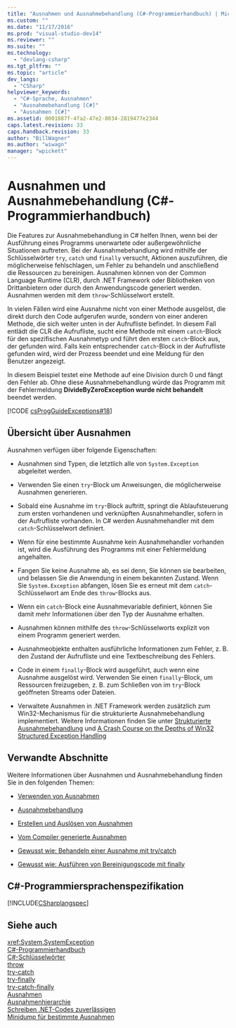 ```yaml
---
title: "Ausnahmen und Ausnahmebehandlung (C#-Programmierhandbuch) | Microsoft Docs"
ms.custom: ""
ms.date: "11/17/2016"
ms.prod: "visual-studio-dev14"
ms.reviewer: ""
ms.suite: ""
ms.technology: 
  - "devlang-csharp"
ms.tgt_pltfrm: ""
ms.topic: "article"
dev_langs: 
  - "CSharp"
helpviewer_keywords: 
  - "C#-Sprache, Ausnahmen"
  - "Ausnahmebehandlung [C#]"
  - "Ausnahmen [C#]"
ms.assetid: 0001887f-4fa2-47e2-8034-2819477e2344
caps.latest.revision: 33
caps.handback.revision: 33
author: "BillWagner"
ms.author: "wiwagn"
manager: "wpickett"
---
```

# Ausnahmen und Ausnahmebehandlung (C#-Programmierhandbuch)
Die Features zur Ausnahmebehandlung in C\# helfen Ihnen, wenn bei der Ausführung eines Programms unerwartete oder außergewöhnliche Situationen auftreten.  Bei der Ausnahmebehandlung wird mithilfe der Schlüsselwörter `try`, `catch` und `finally` versucht, Aktionen auszuführen, die möglicherweise fehlschlagen, um Fehler zu behandeln und anschließend die Ressourcen zu bereinigen.  Ausnahmen können von der Common Language Runtime \(CLR\), durch .NET Framework oder Bibliotheken von Drittanbietern oder durch den Anwendungscode generiert werden.  Ausnahmen werden mit dem `throw`\-Schlüsselwort erstellt.  
  
 In vielen Fällen wird eine Ausnahme nicht von einer Methode ausgelöst, die direkt durch den Code aufgerufen wurde, sondern von einer anderen Methode, die sich weiter unten in der Aufrufliste befindet.  In diesem Fall entlädt die CLR die Aufrufliste, sucht eine Methode mit einem `catch`\-Block für den spezifischen Ausnahmetyp und führt den ersten `catch`\-Block aus, der gefunden wird.  Falls kein entsprechender `catch`\-Block in der Aufrufliste gefunden wird, wird der Prozess beendet und eine Meldung für den Benutzer angezeigt.  
  
 In diesem Beispiel testet eine Methode auf eine Division durch 0 und fängt den Fehler ab.  Ohne diese Ausnahmebehandlung würde das Programm mit der Fehlermeldung **DivideByZeroException wurde nicht behandelt** beendet werden.  
  
 [!CODE [csProgGuideExceptions#18](../CodeSnippet/VS_Snippets_VBCSharp/csProgGuideExceptions#18)]  
  
## Übersicht über Ausnahmen  
 Ausnahmen verfügen über folgende Eigenschaften:  
  
-   Ausnahmen sind Typen, die letztlich alle von `System.Exception` abgeleitet werden.  
  
-   Verwenden Sie einen `try`\-Block um Anweisungen, die möglicherweise Ausnahmen generieren.  
  
-   Sobald eine Ausnahme im `try`\-Block auftritt, springt die Ablaufsteuerung zum ersten vorhandenen und verknüpften Ausnahmehandler, sofern in der Aufrufliste vorhanden.  In C\# werden Ausnahmehandler mit dem `catch`\-Schlüsselwort definiert.  
  
-   Wenn für eine bestimmte Ausnahme kein Ausnahmehandler vorhanden ist, wird die Ausführung des Programms mit einer Fehlermeldung angehalten.  
  
-   Fangen Sie keine Ausnahme ab, es sei denn, Sie können sie bearbeiten, und belassen Sie die Anwendung in einem bekannten Zustand.  Wenn Sie `System.Exception` abfangen, lösen Sie es erneut mit dem `catch`\-Schlüsselwort am Ende des `throw`\-Blocks aus.  
  
-   Wenn ein `catch`\-Block eine Ausnahmevariable definiert, können Sie damit mehr Informationen über den Typ der Ausnahme erhalten.  
  
-   Ausnahmen können mithilfe des `throw`\-Schlüsselworts explizit von einem Programm generiert werden.  
  
-   Ausnahmeobjekte enthalten ausführliche Informationen zum Fehler, z. B. den Zustand der Aufrufliste und eine Textbeschreibung des Fehlers.  
  
-   Code in einem `finally`\-Block wird ausgeführt, auch wenn eine Ausnahme ausgelöst wird.  Verwenden Sie einen `finally`\-Block, um Ressourcen freizugeben, z. B. zum Schließen von im `try`\-Block geöffneten Streams oder Dateien.  
  
-   Verwaltete Ausnahmen in .NET Framework werden zusätzlich zum Win32\-Mechanismus für die strukturierte Ausnahmebehandlung implementiert.  Weitere Informationen finden Sie unter [Strukturierte Ausnahmebehandlung](/visual-cpp/cpp/structured-exception-handling-c-cpp) und [A Crash Course on the Depths of Win32 Structured Exception Handling](http://go.microsoft.com/fwlink/?LinkId=119654)  
  
## Verwandte Abschnitte  
 Weitere Informationen über Ausnahmen und Ausnahmebehandlung finden Sie in den folgenden Themen:  
  
-   [Verwenden von Ausnahmen](../../../csharp/programming-guide/exceptions/using-exceptions.md)  
  
-   [Ausnahmebehandlung](../../../csharp/programming-guide/exceptions/exception-handling.md)  
  
-   [Erstellen und Auslösen von Ausnahmen](../../../csharp/programming-guide/exceptions/creating-and-throwing-exceptions.md)  
  
-   [Vom Compiler generierte Ausnahmen](../../../csharp/programming-guide/exceptions/compiler-generated-exceptions.md)  
  
-   [Gewusst wie: Behandeln einer Ausnahme mit try\/catch](../../../csharp/programming-guide/exceptions/how-to-handle-an-exception-using-try-catch.md)  
  
-   [Gewusst wie: Ausführen von Bereinigungscode mit finally](../../../csharp/programming-guide/exceptions/how-to-execute-cleanup-code-using-finally.md)  
  
## C\#\-Programmiersprachenspezifikation  
 [!INCLUDE[CSharplangspec](../../../csharp/language-reference/keywords/includes/csharplangspec_md.md)]  
  
## Siehe auch  
 <xref:System.SystemException>   
 [C\#\-Programmierhandbuch](../../../csharp/programming-guide/index.md)   
 [C\#\-Schlüsselwörter](../../../csharp/language-reference/keywords/index.md)   
 [throw](../../../csharp/language-reference/keywords/throw.md)   
 [try\-catch](../../../csharp/language-reference/keywords/try-catch.md)   
 [try\-finally](../../../csharp/language-reference/keywords/try-finally.md)   
 [try\-catch\-finally](../../../csharp/language-reference/keywords/try-catch-finally.md)   
 [Ausnahmen](../Topic/Handling%20and%20Throwing%20Exceptions.md)   
 [Ausnahmenhierarchie](../Topic/Exception%20Hierarchy.md)   
 [Schreiben .NET\-Codes zuverlässigen](http://go.microsoft.com/fwlink/?LinkId=112400)   
 [Minidump für bestimmte Ausnahmen](http://go.microsoft.com/fwlink/?LinkId=112408)